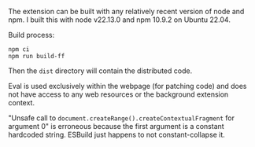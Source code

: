 The extension can be built with any relatively recent version of node and npm.
I built this with node v22.13.0 and npm 10.9.2 on Ubuntu 22.04.

Build process:

```
npm ci
npm run build-ff
```

Then the `dist` directory will contain the distributed code.

Eval is used exclusively within the webpage (for patching code) and does not have access to any web resources or the background extension context.

"Unsafe call to `document.createRange().createContextualFragment` for argument 0" is erroneous because the first argument is a constant hardcoded string. ESBuild just happens to not constant-collapse it.
